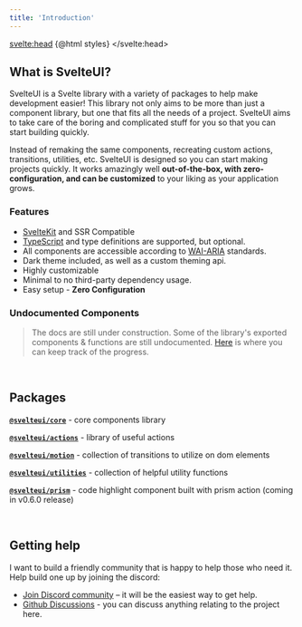 ```yaml
---
title: 'Introduction'
---
```


<script>
    import { CodeBlock, MinorHeading, MainLink } from 'components'
    const styles = `<style id='svelteui-inject-body' type='text/css'>.article>*:nth-child(3){margin-top:1rem!important;}<\/style>`;
</script>

<svelte:head>
{@html styles}
</svelte:head>

<MinorHeading />

## What is SvelteUI?

SvelteUI is a Svelte library with a variety of packages to help make development easier! This library not only aims to be more than just a component library, but one that fits all the needs of a project. SvelteUI aims to take care of the boring and complicated stuff for you so that you can start building quickly.

Instead of remaking the same components, recreating custom actions, transitions, utilities, etc. SvelteUI is designed so you can start making projects quickly. It works amazingly well **out-of-the-box, with zero-configuration, and can be customized** to your liking as your application grows.

### Features

- [SvelteKit](https://kit.svelte.dev/) and SSR Compatible
- [TypeScript](https://typescriptlang.org/) and type definitions are supported, but optional.
- All components are accessible according to [WAI-ARIA](https://www.w3.org/WAI/standards-guidelines/aria/) standards.
- Dark theme included, as well as a custom theming api.
- Highly customizable
- Minimal to no third-party dependency usage.
- Easy setup - **Zero Configuration**

### Undocumented Components

> The docs are still under construction. Some of the library's exported components & functions are still undocumented. [Here](https://svelteui.org/issues/15) is where you can keep track of the progress.

<br />

## Packages

**[`@svelteui/core`](core/button)** - core components library

**[`@svelteui/actions`](actions/use-click-outside)** - library of useful actions

**[`@svelteui/motion`](motion/typewriter)** - collection of transitions to utilize on dom elements

**[`@svelteui/utilities`](utilities/os)** - collection of helpful utility functions

**[`@svelteui/prism`](others/prism.md)** - code highlight component built with prism action (coming in v0.6.0 release)

<br />

## Getting help

I want to build a friendly community that is happy to help those who need it. Help build one up by joining the discord:

- [Join Discord community](https://discord.gg/2J2xmzCS79) – it will be the easiest way to get help.
- [Github Discussions](https://svelteui.org/discussions) - you can discuss anything relating to the project here.
